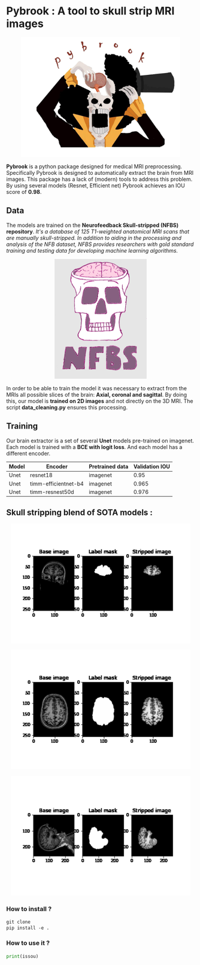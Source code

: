 # Pybrook : A tool to skull strip MRI images
<p align="center">
  <img height="320px" src="https://github.com/MehdiZouitine/pybrook/blob/main/image/pybrook_logo.jpg?raw=true" alt="example0">
</p>


**Pybrook** is a python package designed for medical MRI preprocessing. Specifically Pybrook is designed to automatically extract the brain from MRI images. This package has a lack of (modern) tools to address this problem. By using several models (Resnet, Efficient net) Pybrook achieves an IOU score of **0.98**. 

## Data 
The models are trained on the **Neurofeedback Skull-stripped (NFBS) repository**.
*It's a database of 125 T1-weighted anatomical MRI scans that are manually skull-stripped. In addition to aiding in the processing and analysis of the NFB dataset, NFBS provides researchers with gold standard training and testing data for developing machine learning algorithms.*

<p align="center">
  <img height="320px" src="https://github.com/MehdiZouitine/pybrook/blob/main/image/NFBS.png?raw=true" alt="=NFBS"
</p>

In order to be able to train the model it was necessary to extract from the MRIs all possible slices of the brain: **Axial, coronal and sagittal**. By doing this, our model is **trained on 2D images** and not directly on the 3D MRI. The script **data_cleaning.py** ensures this processing.

## Training

Our brain extractor is a set of several **Unet** models pre-trained on imagenet. Each model is trained with a **BCE with logit loss**.
And each model has a different encoder.

| Model | Encoder              | Pretrained data | Validation IOU |
|-------|----------------------|-----------------|----------------|
| Unet  | resnet18             | imagenet        | 0.95           |
| Unet  | timm-efficientnet-b4 | imagenet        | 0.965          |
| Unet  | timm-resnest50d      | imagenet        | 0.976          |


## Skull stripping blend of SOTA models : 

<p align="center">
  <img height="320px" src="https://github.com/MehdiZouitine/pybrook/blob/main/image/example0.gif?raw=true" alt="example0">
</p>

<p align="center">
  <img height="320px" src="https://github.com/MehdiZouitine/pybrook/blob/main/image/example1.gif?raw=true" alt="example1">
</p>

<p align="center">
  <img height="320px" src="https://github.com/MehdiZouitine/pybrook/blob/main/image/example2.gif?raw=true" alt="example2">
</p>

### How to install ?
```
git clone
pip install -e .
```


### How to use it ?

```python
print(issou)
```
